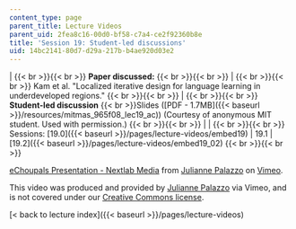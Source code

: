 ```yaml
---
content_type: page
parent_title: Lecture Videos
parent_uid: 2fea8c16-00d0-bf58-c7a4-ce2f92360b8e
title: 'Session 19: Student-led discussions'
uid: 14bc2141-80d7-d29a-217b-b4ae920d03e2
---
```


|  {{< br >}}{{< br >}} **Paper discussed:** {{< br >}}{{< br >}}  |  {{< br >}}{{< br >}} Kam et al. "Localized iterative design for language learning in underdeveloped regions." {{< br >}}{{< br >}}  |  {{< br >}}{{< br >}} **Student-led discussion**  {{< br >}}Slides ([PDF - 1.7MB]({{< baseurl >}}/resources/mitmas_965f08_lec19_ac)) (Courtesy of anonymous MIT student. Used with permission.) {{< br >}}{{< br >}}  |
|  {{< br >}}{{< br >}} Sessions: [19.0]({{< baseurl >}}/pages/lecture-videos/embed19) &#124; 19.1 &#124; [19.2]({{< baseurl >}}/pages/lecture-videos/embed19_02) {{< br >}}{{< br >}}  

[eChoupals Presentation - Nextlab Media](https://vimeo.com/2338221) from [Julianne Palazzo](https://vimeo.com/2338221) on [Vimeo](https://vimeo.com).

This video was produced and provided by [Julianne Palazzo](http://vimeo.com/user722244) via Vimeo, and is not covered under our [Creative Commons license](/terms/#cc).

[< back to lecture index]({{< baseurl >}}/pages/lecture-videos)
